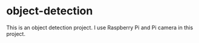 # object-detection
This is an object detection project. I use Raspberry Pi and Pi camera in this project.
